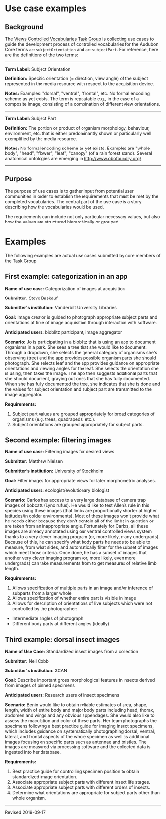 # Use case examples

## Background

The [Views Controlled Vocabularies Task Group](https://github.com/tdwg/ac/tree/master/views) is collecting use cases to guide the development process of controlled vocabularies for the Audubon Core terms `ac:subjectOrientation` and `ac:subjectPart`.  For reference, here are the definitions of the two terms:

---

**Term Label:** Subject Orientation

**Definition:** Specific orientation (= direction, view angle) of the subject represented in the media resource with respect to the acquisition device.

**Notes:** Examples: "dorsal", "ventral", "frontal", etc. No formal encoding scheme as yet exists. The term is repeatable e.g., in the case of a composite image, consisting of a combination of different view orientations.

---

**Term Label:** Subject Part

**Definition:** The portion or product of organism morphology, behaviour, environment, etc. that is either predominantly shown or particularly well exemplified by the media resource.

**Notes:** No formal encoding scheme as yet exists. Examples are "whole body", "head", "flower", "leaf", "canopy" (of a rain forest stand). Several anatomical ontologies are emerging in http://www.obofoundry.org/

---

## Purpose

The purpose of use cases is to gather input from potential user communities in order to establish the requirements that must be met by the completed vocabularies.  The central part of the use case is a story describing how the vocabularies would be used.  

The requirements can include not only particular necessary values, but also how the values are structured hierarchically or grouped. 

# Examples

The following examples are actual use cases submitted by core members of the Task Group

## First example: categorization in an app

**Name of use case:** Categorization of images at acquisition

**Submitter:** Steve Baskauf

**Submitter's institution:** Vanderbilt University Libraries

**Goal:** Image creator is guided to photograph appropriate subject parts and orientations at time of image acquisition through interaction with software.

**Anticipated users:** bioblitz participant, image aggregator

**Scenario:**  Jo is participating in a bioblitz that is using an app to document organisms in a park.  She sees a tree that she would like to document.  Through a dropdown, she selects the general category of organisms she's observing (tree) and the app provides possible organism parts she should photograph.  She selects leaf and the app provides guidance on appropriate orientations and viewing angles for the leaf.  She selects the orientation she is using, then takes the image.  The app then suggests additional parts that she should document, graying out ones that she has fully documented.  When she has fully documented the tree, she indicates that she is done and the values for subject orientation and subject part are transmitted to the image aggregator.  

**Requirements:**
1. Subject part values are grouped appropriately for broad categories of organisms (e.g. trees, quadrapeds, etc.). 
2. Subject orientations are grouped appropriately for subject parts. 

## Second example: filtering images

**Name of use case:** Filtering images for desired views

**Submitter:** Matthew Nielsen

**Submitter’s institution:** University of Stockholm

**Goal:** Filter images for appropriate views for later morphometric analyses.

**Anticipated users:** ecologist/evolutionary biologist

**Scenario:** Carlos has access to a very large database of camera trap images of bobcats (Lynx rufus). He would like to test Allen’s rule in this species using these images (that limbs are proportionally shorter at higher latitudes/in colder environments). Most of these images won’t provide what he needs either because they don’t contain all of the limbs in question or are taken from an inappropriate angle. Fortunately for Carlos, all these images are already annotated using our ventral controlled views system thanks to a very clever imaging program (or, more likely, many undergrads). Because of this, he can specify what body parts he needs to be able to measure, from what sides, and automatically filter for the subset of images which meet those criteria. Once done, he has a subset of images that another very clever imaging program (or, more likely, even more undergrads) can take measurements from to get measures of relative limb length.

**Requirements:**
1. Allows specification of multiple parts in an image and/or inference of subparts from a larger whole
2. Allows specification of whether entire part is visible in image
3. Allows for description of orientations of live subjects which were not controlled by the photographer:
- Intermediate angles of photograph
- Different body parts at different angles (ideally)

## Third example: dorsal insect images

**Name of Use Case:** Standardized insect images from a collection

**Submitter:** Neil Cobb

**Submitter's institution:** SCAN

**Goal:** Describe important gross morphological features in insects derived from images of pinned specimens

**Anticipated users:** Research users of insect specimens

**Scenario:** Benin would like to obtain reliable estimates of area, shape, length, width of entire body and major body parts including head, thorax, abdomen and wings and any obvious appendages. She would also like to assess the maculation and color of these parts.  Her team photographs the specimens following a best practice guide for imaging insect specimens, which includes guidance on systematically photographing dorsal, ventral, lateral, and frontal aspects of the whole specimen as well as additional images focusing on specific parts such as antennae and bristles.  The images are measured via processing software and the collected data is ingested into her database.  

**Requirements:** 
1. Best practice guide for controlling specimen position to obtain standardized image orientation.
2. Associate appropriate subject parts with different insect life stages.
3. Associate appropriate subject parts with different orders of insects.
4. Determine what orientations are appropriate for subject parts other than whole organism.



-----
Revised 2019-09-17